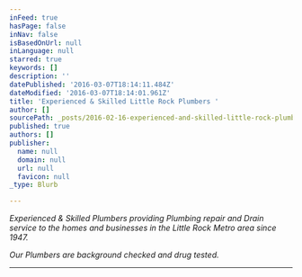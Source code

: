 ```yaml
---
inFeed: true
hasPage: false
inNav: false
isBasedOnUrl: null
inLanguage: null
starred: true
keywords: []
description: ''
datePublished: '2016-03-07T18:14:11.484Z'
dateModified: '2016-03-07T18:14:01.961Z'
title: 'Experienced & Skilled Little Rock Plumbers '
author: []
sourcePath: _posts/2016-02-16-experienced-and-skilled-little-rock-plumbers.md
published: true
authors: []
publisher:
  name: null
  domain: null
  url: null
  favicon: null
_type: Blurb

---
```

_Experienced & Skilled Plumbers providing Plumbing repair and Drain service to the homes and businesses in the Little Rock Metro area since 1947\._

_Our Plumbers are background checked and drug tested._

____